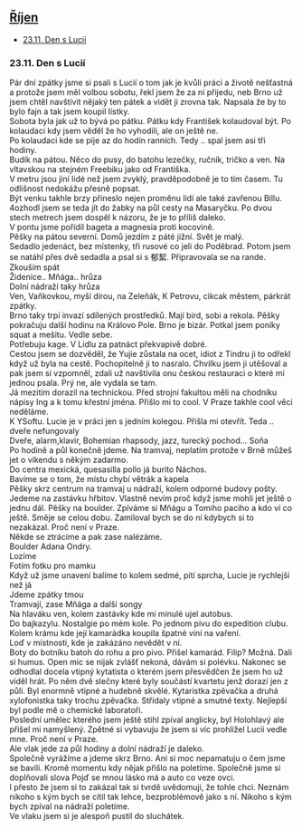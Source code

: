 ## [Říjen](2019.md) 

- [23.11. Den s Lucií](#2311-den-s-lucií)

### 23.11. Den s Lucií

Pár dní zpátky jsme si psali s Lucií o tom jak je kvůli práci a životě nešťastná a protože jsem měl volbou sobotu, řekl jsem že za ní přijedu, neb Brno už jsem chtěl navštívit nějaký ten pátek a vidět ji zrovna tak. Napsala že by to bylo fajn a tak jsem koupil lístky. <br>
Sobota byla jak už to bývá po pátku. Pátku kdy František kolaudoval být. Po kolaudaci kdy jsem věděl že ho vyhodili, ale on ještě ne.<br>
Po kolaudaci kde se pije az do hodin ranních. Tedy .. spal jsem asi tři hodiny.<br>
Budík na pátou. Něco do pusy, do batohu lezečky, ručník, tričko a ven. Na vltavskou na stejném Freebiku jako od Františka.<br>
V metru jsou jiní lidé než jsem zvyklý, pravděpodobně je to tím časem. Tu odlišnost nedokážu přesně popsat.<br>
Být venku takhle brzy přineslo nejen proměnu lidí ale také zavřenou Billu.<br>
4ozhodl jsem se teda jít do žabky na půl cesty na Masaryčku. Po dvou stech metrech jsem dospěl k názoru, že je to příliš  daleko.<br>
V pontu jsme pořídil bageta a magnesia proti kocovině.<br>
Pěšky na pátou severní. Domů jezdím z páté jižní. Svět je malý.<br>
Sedadlo jedenáct, bez místenky, tři rusové co jeli do Poděbrad. Potom jsem se natáhl přes dvě sedadla a psal si s 郁絜. Připravovala se na rande. Zkouším spát<br>
Židenice.. Mňága.. hrůza<br>
Dolní nádraží taky hrůza<br>
Ven, Vaňkovkou, myší dírou, na Zeleňák, K Petrovu, cikcak městem, párkrát zpátky.<br>
Brno taky trpí invazí sdílených prostředků. Mají bird, sobi a rekola. Pěšky pokračuju další hodinu na Královo Pole. Brno je bizár. Potkal jsem poníky squat a mešitu. Vedle sebe. <br>
Potřebuju kage. V Lidlu za patnáct překvapivě dobré.<br>
Cestou jsem se dozvěděl, že Yujie zůstala na ocet, idiot z Tindru ji to odřekl když už byla na cestě. Pochopitelně ji to nasralo. Chvilku jsem ji utěšoval a pak jsem si vzpomněl, zdali už navštívila onu českou restauraci o které mi jednou psala. Prý ne, ale vydala se tam.<br>
Já  mezitím dorazil na technickou. Před strojní fakultou měli na chodníku nápisy Ing a k tomu křestní jména. Přišlo mi to cool. V Praze takhle cool věci neděláme.<br>
K YSoftu. Lucie je v práci jen s jedním kolegou. Přišla mi otevřít. Teda .. dveře nefungovaly <br>
Dveře, alarm,klavir, Bohemian rhapsody, jazz, turecký pochod... Soňa<br>
Po hodině a půl konečně jdeme. Na tramvaj, neplatím protože v Brně můžeš jet o víkendu s někým zadarmo.<br>
Do centra mexická, quesasilla pollo já burito Náchos.<br>
Bavíme se o tom, že místu chybí větrák a kapela<br>
Pěšky skrz centrum na tramvaj u nádraží, kolem odporné budovy pošty.<br>
Jedeme na zastávku hřbitov. Vlastně nevím proč když jsme mohli jet ještě o jednu dál. Pěšky na boulder. Zpíváme si Mňágu a Tomiho paciho a kdo ví co ještě. Směje se celou dobu. Zamiloval bych se do ní kdybych si to nezakázal. Proč není v Praze.<br>
Někde se ztrácíme a pak zase nalézáme. <br>
Boulder Adana Ondry.<br>
Lozíme<br>
Fotím fotku pro mamku<br>
Když už jsme unavení balíme to kolem sedmé, pití sprcha, Lucie je rychlejší než já<br>
Jdeme zpátky tmou<br>
Tramvají, zase Mňága a další songy<br>
Na hlaváku ven, kolem zastávky kde mi minulé ujel autobus.<br>
Do bajkazylu. Nostalgie po mém kole. Po jednom pivu do expedition clubu. Kolem krámu kde její kamarádka koupila špatné viní na vaření. <br>
Loď v místnosti, kde je zakázáno nevědět v ní.<br>
Boty do botníku batoh do rohu a pro pivo. Přišel kamarád. Filip? Možná. Dali si humus. Open mic se nijak zvlášť nekoná, dávám si polévku. Nakonec se odhodlal docela vtipný kytatista o kterém jsem přesvědčen že jsem ho už viděl hrát. Po něm dvě slečny které byly součástí kvartetu jenž dorazí jen z půli. Byl enormně vtipné a hudebně skvělé. Kytaristka zpěvačka a druhá xylofonistka taky trochu zpěvačka. Střídaly vtipné a smutné texty. Nejlepší byl podle mě o chemické laboratoři.<br>
Poslední umělec kterého jsem ještě stihl zpíval anglicky, byl Holohlavý ale přišel mi namyšlený. Zpětné si vybavuju že jsem si víc prohlížel Lucii vedle mne. Proč není v Praze.<br>
Ale vlak jede za půl hodiny a dolní nádraží je daleko.<br>
Společně vyrážíme a jdeme skrz Brno. Ani si moc nepamatuju o čem jsme se bavili. Kromě momentu kdy nějak přišlo na poletíme. Společně jsme si doplňovali slova Pojď se mnou lásko má a auto co veze ovci.<br>
I přesto že jsem si to zakázal tak si tvrdě uvědomuji, že tohle chci. Neznám nikoho s kým bych se cítil tak lehce, bezproblémově jako s ní. Nikoho s kým bych zpíval na nádraží poletíme.<br>
Ve vlaku jsem si je alespoň pustil do sluchátek.